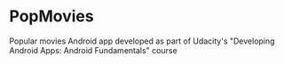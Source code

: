 # PopMovies
Popular movies Android app developed as part of Udacity's "Developing Android Apps: Android Fundamentals" course 
